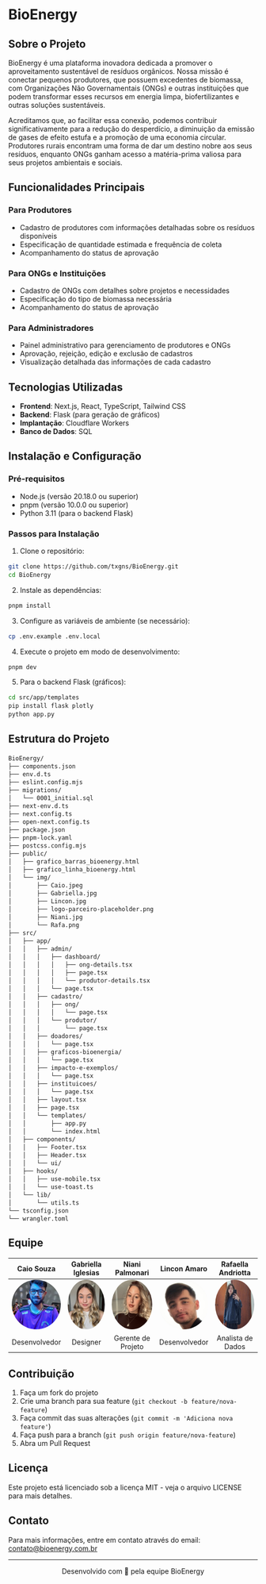 # BioEnergy


## Sobre o Projeto

BioEnergy é uma plataforma inovadora dedicada a promover o aproveitamento sustentável de resíduos orgânicos. Nossa missão é conectar pequenos produtores, que possuem excedentes de biomassa, com Organizações Não Governamentais (ONGs) e outras instituições que podem transformar esses recursos em energia limpa, biofertilizantes e outras soluções sustentáveis.

Acreditamos que, ao facilitar essa conexão, podemos contribuir significativamente para a redução do desperdício, a diminuição da emissão de gases de efeito estufa e a promoção de uma economia circular. Produtores rurais encontram uma forma de dar um destino nobre aos seus resíduos, enquanto ONGs ganham acesso a matéria-prima valiosa para seus projetos ambientais e sociais.

## Funcionalidades Principais

### Para Produtores
- Cadastro de produtores com informações detalhadas sobre os resíduos disponíveis
- Especificação de quantidade estimada e frequência de coleta
- Acompanhamento do status de aprovação

### Para ONGs e Instituições
- Cadastro de ONGs com detalhes sobre projetos e necessidades
- Especificação do tipo de biomassa necessária
- Acompanhamento do status de aprovação

### Para Administradores
- Painel administrativo para gerenciamento de produtores e ONGs
- Aprovação, rejeição, edição e exclusão de cadastros
- Visualização detalhada das informações de cada cadastro

## Tecnologias Utilizadas

- **Frontend**: Next.js, React, TypeScript, Tailwind CSS
- **Backend**: Flask (para geração de gráficos)
- **Implantação**: Cloudflare Workers
- **Banco de Dados**: SQL

## Instalação e Configuração

### Pré-requisitos
- Node.js (versão 20.18.0 ou superior)
- pnpm (versão 10.0.0 ou superior)
- Python 3.11 (para o backend Flask)

### Passos para Instalação

1. Clone o repositório:
```bash
git clone https://github.com/txgns/BioEnergy.git
cd BioEnergy
```

2. Instale as dependências:
```bash
pnpm install
```

3. Configure as variáveis de ambiente (se necessário):
```bash
cp .env.example .env.local
```

4. Execute o projeto em modo de desenvolvimento:
```bash
pnpm dev
```

5. Para o backend Flask (gráficos):
```bash
cd src/app/templates
pip install flask plotly
python app.py
```

## Estrutura do Projeto

```
BioEnergy/
├── components.json
├── env.d.ts
├── eslint.config.mjs
├── migrations/
│   └── 0001_initial.sql
├── next-env.d.ts
├── next.config.ts
├── open-next.config.ts
├── package.json
├── pnpm-lock.yaml
├── postcss.config.mjs
├── public/
│   ├── grafico_barras_bioenergy.html
│   ├── grafico_linha_bioenergy.html
│   └── img/
│       ├── Caio.jpeg
│       ├── Gabriella.jpg
│       ├── Lincon.jpg
│       ├── logo-parceiro-placeholder.png
│       ├── Niani.jpg
│       └── Rafa.png
├── src/
│   ├── app/
│   │   ├── admin/
│   │   │   ├── dashboard/
│   │   │   │   ├── ong-details.tsx
│   │   │   │   ├── page.tsx
│   │   │   │   └── produtor-details.tsx
│   │   │   └── page.tsx
│   │   ├── cadastro/
│   │   │   ├── ong/
│   │   │   │   └── page.tsx
│   │   │   └── produtor/
│   │   │       └── page.tsx
│   │   ├── doadores/
│   │   │   └── page.tsx
│   │   ├── graficos-bioenergia/
│   │   │   └── page.tsx
│   │   ├── impacto-e-exemplos/
│   │   │   └── page.tsx
│   │   ├── instituicoes/
│   │   │   └── page.tsx
│   │   ├── layout.tsx
│   │   ├── page.tsx
│   │   └── templates/
│   │       ├── app.py
│   │       └── index.html
│   ├── components/
│   │   ├── Footer.tsx
│   │   ├── Header.tsx
│   │   └── ui/
│   ├── hooks/
│   │   ├── use-mobile.tsx
│   │   └── use-toast.ts
│   └── lib/
│       └── utils.ts
└── tsconfig.json
└── wrangler.toml
```

## Equipe

<div align="center">

| Caio Souza | Gabriella Iglesias | Niani Palmonari | Lincon Amaro | Rafaella Andriotta |
|:----------:|:------------------:|:---------------:|:------------:|:------------------:|
| <img src="public/img/Caio.jpeg" width="100" height="100" style="border-radius:50%"> | <img src="public/img/Gabriella.jpg" width="100" height="100" style="border-radius:50%"> | <img src="public/img/Niani.jpg" width="100" height="100" style="border-radius:50%"> | <img src="public/img/Lincon.jpg" width="100" height="100" style="border-radius:50%"> | <img src="public/img/Rafa.png" width="100" height="100" style="border-radius:50%"> |
| Desenvolvedor | Designer | Gerente de Projeto | Desenvolvedor | Analista de Dados |

</div>

## Contribuição

1. Faça um fork do projeto
2. Crie uma branch para sua feature (`git checkout -b feature/nova-feature`)
3. Faça commit das suas alterações (`git commit -m 'Adiciona nova feature'`)
4. Faça push para a branch (`git push origin feature/nova-feature`)
5. Abra um Pull Request

## Licença

Este projeto está licenciado sob a licença MIT - veja o arquivo LICENSE para mais detalhes.

## Contato

Para mais informações, entre em contato através do email: contato@bioenergy.com.br

---

<div align="center">
  <p>Desenvolvido com 💚 pela equipe BioEnergy</p>
</div>

